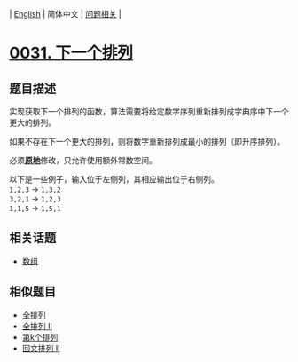 
| [English](README_EN.md) | 简体中文 | [问题相关](QUESTION.md) |
# [0031. 下一个排列](https://leetcode-cn.com/problems/next-permutation/)
## 题目描述
<p>实现获取下一个排列的函数，算法需要将给定数字序列重新排列成字典序中下一个更大的排列。</p>

<p>如果不存在下一个更大的排列，则将数字重新排列成最小的排列（即升序排列）。</p>

<p>必须<strong><a href="https://baike.baidu.com/item/%E5%8E%9F%E5%9C%B0%E7%AE%97%E6%B3%95" target="_blank">原地</a></strong>修改，只允许使用额外常数空间。</p>

<p>以下是一些例子，输入位于左侧列，其相应输出位于右侧列。<br>
<code>1,2,3</code> &rarr; <code>1,3,2</code><br>
<code>3,2,1</code> &rarr; <code>1,2,3</code><br>
<code>1,1,5</code> &rarr; <code>1,5,1</code></p>

## 相关话题
- [数组](https://leetcode-cn.com/tag/array)
## 相似题目
- [全排列](../0046/README.md)
- [全排列 II](../0047/README.md)
- [第k个排列](../0060/README.md)
- [回文排列 II](../0267/README.md)
